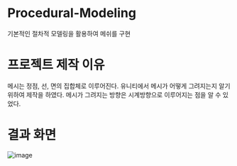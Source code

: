 # Procedural-Modeling
 
 기본적인 절차적 모델링을 활용하여 메쉬를 구현
 # 프로젝트 제작 이유
 메시는 정점, 선, 면의 집합체로 이루어진다.
 유니티에서 메시가 어떻게 그려지는지 알기 위하여 제작을 하였다.
 메시가 그려지는 방향은 시계방향으로 이루어지는 점을 알 수 있었다.
 
 
 # 결과 화면 
![image](https://user-images.githubusercontent.com/56676158/161207379-a7a10ef0-20c3-4d5a-bbf2-7d8f87eabb17.png)
